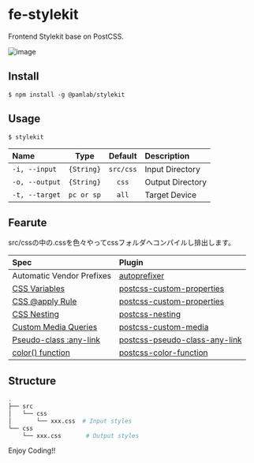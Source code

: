 fe-stylekit
===========

Frontend Stylekit base on PostCSS.

![image](https://raw.githubusercontent.com/pamlab/fe-stylekit/images/img_01.png)


## Install

`$ npm install -g @pamlab/stylekit`


## Usage

`$ stylekit`

|Name|Type|Default|Description|
|:---|:--:|:-----:|:----------|
|`-i, --input`|`{String}`|`src/css`|Input Directory|
|`-o, --output`|`{String}`|`css`|Output Directory|
|`-t, --target`|`pc or sp`|`all`|Target Device|


## Fearute

src/cssの中の.cssを色々やってcssフォルダへコンパイルし排出します。

| Spec | Plugin |
|:---|:---|
| Automatic Vendor Prefixes | [autoprefixer](https://github.com/postcss/autoprefixer) |
| [CSS Variables](https://www.w3.org/TR/css-variables/) | [postcss-custom-properties](https://github.com/postcss/postcss-custom-properties) |
| [CSS @apply Rule](http://tabatkins.github.io/specs/css-apply-rule/) | [postcss-custom-properties](https://github.com/pascalduez/postcss-apply)  | 
| [CSS Nesting](http://tabatkins.github.io/specs/css-nesting/) | [postcss-nesting](https://github.com/jonathantneal/postcss-nesting) |
| [Custom Media Queries](https://www.w3.org/TR/2016/WD-mediaqueries-4-20160126/#custom-mq) | [postcss-custom-media](https://github.com/postcss/postcss-custom-media) |
| [Pseudo-class :any-link](https://drafts.csswg.org/selectors/#any-link-pseudo) | [postcss-pseudo-class-any-link](https://github.com/jonathantneal/postcss-pseudo-class-any-link) |
| [color() function](https://drafts.csswg.org/css-color/#modifying-colors) | [postcss-color-function](https://github.com/postcss/postcss-color-function) |


## Structure

```bash
.
├── src
│   └── css
│       └── xxx.css  # Input styles
└── css
    └── xxx.css       # Output styles
```

Enjoy Coding!!
